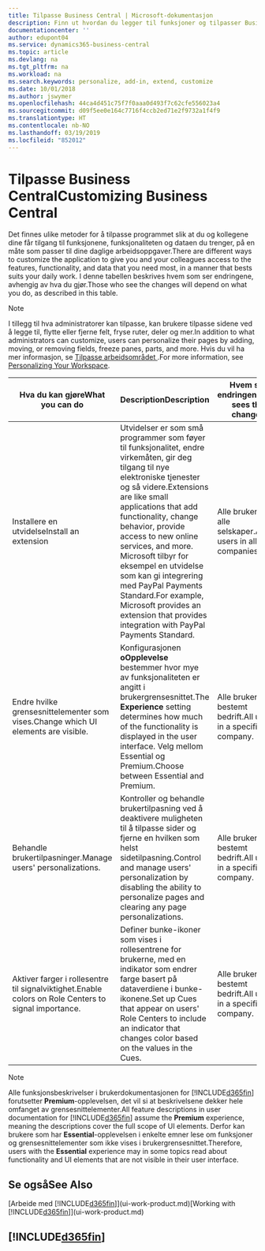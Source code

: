```yaml
---
title: Tilpasse Business Central | Microsoft-dokumentasjon
description: Finn ut hvordan du legger til funksjoner og tilpasser Business Central.
documentationcenter: ''
author: edupont04
ms.service: dynamics365-business-central
ms.topic: article
ms.devlang: na
ms.tgt_pltfrm: na
ms.workload: na
ms.search.keywords: personalize, add-in, extend, customize
ms.date: 10/01/2018
ms.author: jswymer
ms.openlocfilehash: 44ca4d451c75f7f0aaa0d493f7c62cfe556023a4
ms.sourcegitcommit: d09f5ee0e164c7716f4ccb2ed71e2f9732a1f4f9
ms.translationtype: HT
ms.contentlocale: nb-NO
ms.lasthandoff: 03/19/2019
ms.locfileid: "852012"
---
```

# <a name="customizing-business-central"></a><span data-ttu-id="5f8d7-103">Tilpasse Business Central</span><span class="sxs-lookup"><span data-stu-id="5f8d7-103">Customizing Business Central</span></span>
<span data-ttu-id="5f8d7-104">Det finnes ulike metoder for å tilpasse programmet slik at du og kollegene dine får tilgang til funksjonene, funksjonaliteten og dataen du trenger, på en måte som passer til dine daglige arbeidsoppgaver.</span><span class="sxs-lookup"><span data-stu-id="5f8d7-104">There are different ways to customize the application to give you and your colleagues access to the features, functionality, and data that you need most, in a manner that bests suits your daily work.</span></span> <span data-ttu-id="5f8d7-105">I denne tabellen beskrives hvem som ser endringene, avhengig av hva du gjør.</span><span class="sxs-lookup"><span data-stu-id="5f8d7-105">Those who see the changes will depend on what you do, as described in this table.</span></span>

> [!NOTE]
> <span data-ttu-id="5f8d7-106">I tillegg til hva administratorer kan tilpasse, kan brukere tilpasse sidene ved å legge til, flytte eller fjerne felt, fryse ruter, deler og mer.</span><span class="sxs-lookup"><span data-stu-id="5f8d7-106">In addition to what administrators can customize, users can personalize their pages by adding, moving, or removing fields, freeze panes, parts, and more.</span></span> <span data-ttu-id="5f8d7-107">Hvis du vil ha mer informasjon, se [Tilpasse arbeidsområdet ](ui-personalization-user.md).</span><span class="sxs-lookup"><span data-stu-id="5f8d7-107">For more information, see [Personalizing Your Workspace](ui-personalization-user.md).</span></span>

| <span data-ttu-id="5f8d7-108">Hva du kan gjøre</span><span class="sxs-lookup"><span data-stu-id="5f8d7-108">What you can do</span></span>    |  <span data-ttu-id="5f8d7-109">Description</span><span class="sxs-lookup"><span data-stu-id="5f8d7-109">Description</span></span>  |  <span data-ttu-id="5f8d7-110">Hvem ser endringene</span><span class="sxs-lookup"><span data-stu-id="5f8d7-110">Who sees the changes</span></span>  |  <span data-ttu-id="5f8d7-111">Mer informasjon</span><span class="sxs-lookup"><span data-stu-id="5f8d7-111">More information</span></span>  |
|-----|---------------|---------|-------|
|<span data-ttu-id="5f8d7-112">Installere en utvidelse</span><span class="sxs-lookup"><span data-stu-id="5f8d7-112">Install an extension</span></span>|<span data-ttu-id="5f8d7-113">Utvidelser er som små programmer som føyer til funksjonalitet, endre virkemåten, gir deg tilgang til nye elektroniske tjenester og så videre.</span><span class="sxs-lookup"><span data-stu-id="5f8d7-113">Extensions are like small applications that add functionality, change behavior, provide access to new online services, and more.</span></span> <span data-ttu-id="5f8d7-114">Microsoft tilbyr for eksempel en utvidelse som kan gi integrering med PayPal Payments Standard.</span><span class="sxs-lookup"><span data-stu-id="5f8d7-114">For example, Microsoft provides an extension that provides integration with PayPal Payments Standard.</span></span>|<span data-ttu-id="5f8d7-115">Alle brukere i alle selskaper.</span><span class="sxs-lookup"><span data-stu-id="5f8d7-115">All users in all companies.</span></span>|[<span data-ttu-id="5f8d7-116">Tilpasse ved hjelp av utvidelser</span><span class="sxs-lookup"><span data-stu-id="5f8d7-116">Customizing Using Extensions</span></span>](ui-extensions.md)|
|<span data-ttu-id="5f8d7-117">Endre hvilke grensesnittelementer som vises.</span><span class="sxs-lookup"><span data-stu-id="5f8d7-117">Change which UI elements are visible.</span></span>|<span data-ttu-id="5f8d7-118">Konfigurasjonen **oOpplevelse** bestemmer hvor mye av funksjonaliteten er angitt i brukergrensesnittet.</span><span class="sxs-lookup"><span data-stu-id="5f8d7-118">The **Experience** setting determines how much of the functionality is displayed in the user interface.</span></span> <span data-ttu-id="5f8d7-119">Velg mellom Essential og Premium.</span><span class="sxs-lookup"><span data-stu-id="5f8d7-119">Choose between Essential and Premium.</span></span>|<span data-ttu-id="5f8d7-120">Alle brukere i en bestemt bedrift.</span><span class="sxs-lookup"><span data-stu-id="5f8d7-120">All users in a specific company.</span></span>|[<span data-ttu-id="5f8d7-121">Endre hvilke funksjoner som vises</span><span class="sxs-lookup"><span data-stu-id="5f8d7-121">Changing Which Features are Displayed</span></span>](ui-experiences.md)|
|<span data-ttu-id="5f8d7-122">Behandle brukertilpasninger.</span><span class="sxs-lookup"><span data-stu-id="5f8d7-122">Manage users' personalizations.</span></span>|<span data-ttu-id="5f8d7-123">Kontroller og behandle brukertilpasning ved å deaktivere muligheten til å tilpasse sider og fjerne en hvilken som helst sidetilpasning.</span><span class="sxs-lookup"><span data-stu-id="5f8d7-123">Control and manage users' personalization by disabling the ability to personalize pages and clearing any page personalizations.</span></span>|<span data-ttu-id="5f8d7-124">Alle brukere i en bestemt bedrift.</span><span class="sxs-lookup"><span data-stu-id="5f8d7-124">All users in a specific company.</span></span>|[<span data-ttu-id="5f8d7-125">Administrere tilpasning som Administrator</span><span class="sxs-lookup"><span data-stu-id="5f8d7-125">Managing Personalization as an Administrator</span></span>](ui-personalization-manage.md)|
|<span data-ttu-id="5f8d7-126">Aktiver farger i rollesentre til signalviktighet.</span><span class="sxs-lookup"><span data-stu-id="5f8d7-126">Enable colors on Role Centers to signal importance.</span></span>|<span data-ttu-id="5f8d7-127">Definer bunke-ikoner som vises i rollesentrene for brukerne, med en indikator som endrer farge basert på dataverdiene i bunke-ikonene.</span><span class="sxs-lookup"><span data-stu-id="5f8d7-127">Set up Cues that appear on users' Role Centers to include an indicator that changes color based on the values in the Cues.</span></span>|<span data-ttu-id="5f8d7-128">Alle brukere i en bestemt bedrift.</span><span class="sxs-lookup"><span data-stu-id="5f8d7-128">All users in a specific company.</span></span>|[<span data-ttu-id="5f8d7-129">Definere en farget indikator for bunke-ikoner</span><span class="sxs-lookup"><span data-stu-id="5f8d7-129">Setting Up a Colored Indicator on Cues</span></span>](admin-how-set-up-colored-indicator-on-cues.md)|

> [!NOTE]
> <span data-ttu-id="5f8d7-130">Alle funksjonsbeskrivelser i brukerdokumentasjonen for [!INCLUDE[d365fin](includes/d365fin_md.md)] forutsetter **Premium**-opplevelsen, det vil si at beskrivelsene dekker hele omfanget av grensesnittelementer.</span><span class="sxs-lookup"><span data-stu-id="5f8d7-130">All feature descriptions in user documentation for [!INCLUDE[d365fin](includes/d365fin_md.md)] assume the **Premium** experience, meaning the descriptions cover the full scope of UI elements.</span></span> <span data-ttu-id="5f8d7-131">Derfor kan brukere som har **Essential**-opplevelsen i enkelte emner lese om funksjoner og grensesnittelementer som ikke vises i brukergrensesnittet.</span><span class="sxs-lookup"><span data-stu-id="5f8d7-131">Therefore, users with the **Essential** experience may in some topics read about functionality and UI elements that are not visible in their user interface.</span></span>

## <a name="see-also"></a><span data-ttu-id="5f8d7-132">Se også</span><span class="sxs-lookup"><span data-stu-id="5f8d7-132">See Also</span></span>
<span data-ttu-id="5f8d7-133">[Arbeide med [!INCLUDE[d365fin](includes/d365fin_md.md)]](ui-work-product.md)</span><span class="sxs-lookup"><span data-stu-id="5f8d7-133">[Working with [!INCLUDE[d365fin](includes/d365fin_md.md)]](ui-work-product.md)</span></span>  

## [!INCLUDE[d365fin](includes/free_trial_md.md)]  
